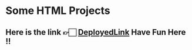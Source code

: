 # Some HTML Projects

Here is the link 👉🏻 [DeployedLink](https://sen-saptarshi.github.io/HTMLs/main.html) Have Fun Here !!
---
